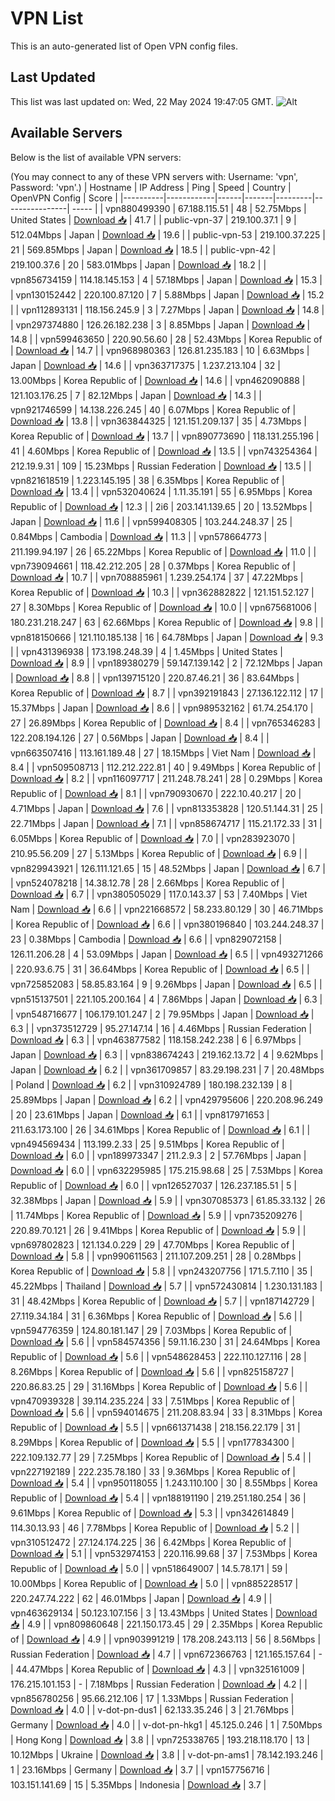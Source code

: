 # VPN List

This is an auto-generated list of Open VPN config files.

## Last Updated

This list was last updated on: Wed, 22 May 2024 19:47:05 GMT.
![Alt](https://repobeats.axiom.co/api/embed/186b98318ef1479477931607c1ad7d823f12451f.svg "Repobeats analytics image")

## Available Servers

Below is the list of available VPN servers:

(You may connect to any of these VPN servers with: Username: 'vpn', Password: 'vpn'.)
| Hostname | IP Address | Ping | Speed | Country | OpenVPN Config | Score |
|----------|------------|------|-------|---------|----------------| ----- |
| vpn880499390 | 67.188.115.51 | 48 | 52.75Mbps | United States | [Download 📥](./configs/server_0_US.ovpn) | 41.7 |
| public-vpn-37 | 219.100.37.1 | 9 | 512.04Mbps | Japan | [Download 📥](./configs/server_1_JP.ovpn) | 19.6 |
| public-vpn-53 | 219.100.37.225 | 21 | 569.85Mbps | Japan | [Download 📥](./configs/server_2_JP.ovpn) | 18.5 |
| public-vpn-42 | 219.100.37.6 | 20 | 583.01Mbps | Japan | [Download 📥](./configs/server_3_JP.ovpn) | 18.2 |
| vpn856734159 | 114.18.145.153 | 4 | 57.18Mbps | Japan | [Download 📥](./configs/server_4_JP.ovpn) | 15.3 |
| vpn130152442 | 220.100.87.120 | 7 | 5.88Mbps | Japan | [Download 📥](./configs/server_5_JP.ovpn) | 15.2 |
| vpn112893131 | 118.156.245.9 | 3 | 7.27Mbps | Japan | [Download 📥](./configs/server_6_JP.ovpn) | 14.8 |
| vpn297374880 | 126.26.182.238 | 3 | 8.85Mbps | Japan | [Download 📥](./configs/server_7_JP.ovpn) | 14.8 |
| vpn599463650 | 220.90.56.60 | 28 | 52.43Mbps | Korea Republic of | [Download 📥](./configs/server_8_KR.ovpn) | 14.7 |
| vpn968980363 | 126.81.235.183 | 10 | 6.63Mbps | Japan | [Download 📥](./configs/server_9_JP.ovpn) | 14.6 |
| vpn363717375 | 1.237.213.104 | 32 | 13.00Mbps | Korea Republic of | [Download 📥](./configs/server_10_KR.ovpn) | 14.6 |
| vpn462090888 | 121.103.176.25 | 7 | 82.12Mbps | Japan | [Download 📥](./configs/server_11_JP.ovpn) | 14.3 |
| vpn921746599 | 14.138.226.245 | 40 | 6.07Mbps | Korea Republic of | [Download 📥](./configs/server_12_KR.ovpn) | 13.8 |
| vpn363844325 | 121.151.209.137 | 35 | 4.73Mbps | Korea Republic of | [Download 📥](./configs/server_13_KR.ovpn) | 13.7 |
| vpn890773690 | 118.131.255.196 | 41 | 4.60Mbps | Korea Republic of | [Download 📥](./configs/server_14_KR.ovpn) | 13.5 |
| vpn743254364 | 212.19.9.31 | 109 | 15.23Mbps | Russian Federation | [Download 📥](./configs/server_15_RU.ovpn) | 13.5 |
| vpn821618519 | 1.223.145.195 | 38 | 6.35Mbps | Korea Republic of | [Download 📥](./configs/server_16_KR.ovpn) | 13.4 |
| vpn532040624 | 1.11.35.191 | 55 | 6.95Mbps | Korea Republic of | [Download 📥](./configs/server_17_KR.ovpn) | 12.3 |
| 2i6 | 203.141.139.65 | 20 | 13.52Mbps | Japan | [Download 📥](./configs/server_18_JP.ovpn) | 11.6 |
| vpn599408305 | 103.244.248.37 | 25 | 0.84Mbps | Cambodia | [Download 📥](./configs/server_19_KH.ovpn) | 11.3 |
| vpn578664773 | 211.199.94.197 | 26 | 65.22Mbps | Korea Republic of | [Download 📥](./configs/server_20_KR.ovpn) | 11.0 |
| vpn739094661 | 118.42.212.205 | 28 | 0.37Mbps | Korea Republic of | [Download 📥](./configs/server_21_KR.ovpn) | 10.7 |
| vpn708885961 | 1.239.254.174 | 37 | 47.22Mbps | Korea Republic of | [Download 📥](./configs/server_22_KR.ovpn) | 10.3 |
| vpn362882822 | 121.151.52.127 | 27 | 8.30Mbps | Korea Republic of | [Download 📥](./configs/server_23_KR.ovpn) | 10.0 |
| vpn675681006 | 180.231.218.247 | 63 | 62.66Mbps | Korea Republic of | [Download 📥](./configs/server_24_KR.ovpn) | 9.8 |
| vpn818150666 | 121.110.185.138 | 16 | 64.78Mbps | Japan | [Download 📥](./configs/server_25_JP.ovpn) | 9.3 |
| vpn431396938 | 173.198.248.39 | 4 | 1.45Mbps | United States | [Download 📥](./configs/server_26_US.ovpn) | 8.9 |
| vpn189380279 | 59.147.139.142 | 2 | 72.12Mbps | Japan | [Download 📥](./configs/server_27_JP.ovpn) | 8.8 |
| vpn139715120 | 220.87.46.21 | 36 | 83.64Mbps | Korea Republic of | [Download 📥](./configs/server_28_KR.ovpn) | 8.7 |
| vpn392191843 | 27.136.122.112 | 17 | 15.37Mbps | Japan | [Download 📥](./configs/server_29_JP.ovpn) | 8.6 |
| vpn989532162 | 61.74.254.170 | 27 | 26.89Mbps | Korea Republic of | [Download 📥](./configs/server_30_KR.ovpn) | 8.4 |
| vpn765346283 | 122.208.194.126 | 27 | 0.56Mbps | Japan | [Download 📥](./configs/server_31_JP.ovpn) | 8.4 |
| vpn663507416 | 113.161.189.48 | 27 | 18.15Mbps | Viet Nam | [Download 📥](./configs/server_32_VN.ovpn) | 8.4 |
| vpn509508713 | 112.212.222.81 | 40 | 9.49Mbps | Korea Republic of | [Download 📥](./configs/server_33_KR.ovpn) | 8.2 |
| vpn116097717 | 211.248.78.241 | 28 | 0.29Mbps | Korea Republic of | [Download 📥](./configs/server_34_KR.ovpn) | 8.1 |
| vpn790930670 | 222.10.40.217 | 20 | 4.71Mbps | Japan | [Download 📥](./configs/server_35_JP.ovpn) | 7.6 |
| vpn813353828 | 120.51.144.31 | 25 | 22.71Mbps | Japan | [Download 📥](./configs/server_36_JP.ovpn) | 7.1 |
| vpn858674717 | 115.21.172.33 | 31 | 6.05Mbps | Korea Republic of | [Download 📥](./configs/server_37_KR.ovpn) | 7.0 |
| vpn283923070 | 210.95.56.209 | 27 | 5.13Mbps | Korea Republic of | [Download 📥](./configs/server_38_KR.ovpn) | 6.9 |
| vpn829943921 | 126.111.121.65 | 15 | 48.52Mbps | Japan | [Download 📥](./configs/server_39_JP.ovpn) | 6.7 |
| vpn524078218 | 14.38.12.78 | 28 | 2.66Mbps | Korea Republic of | [Download 📥](./configs/server_40_KR.ovpn) | 6.7 |
| vpn380505029 | 117.0.143.37 | 53 | 7.40Mbps | Viet Nam | [Download 📥](./configs/server_41_VN.ovpn) | 6.6 |
| vpn221668572 | 58.233.80.129 | 30 | 46.71Mbps | Korea Republic of | [Download 📥](./configs/server_42_KR.ovpn) | 6.6 |
| vpn380196840 | 103.244.248.37 | 23 | 0.38Mbps | Cambodia | [Download 📥](./configs/server_43_KH.ovpn) | 6.6 |
| vpn829072158 | 126.11.206.28 | 4 | 53.09Mbps | Japan | [Download 📥](./configs/server_44_JP.ovpn) | 6.5 |
| vpn493271266 | 220.93.6.75 | 31 | 36.64Mbps | Korea Republic of | [Download 📥](./configs/server_45_KR.ovpn) | 6.5 |
| vpn725852083 | 58.85.83.164 | 9 | 9.26Mbps | Japan | [Download 📥](./configs/server_46_JP.ovpn) | 6.5 |
| vpn515137501 | 221.105.200.164 | 4 | 7.86Mbps | Japan | [Download 📥](./configs/server_47_JP.ovpn) | 6.3 |
| vpn548716677 | 106.179.101.247 | 2 | 79.95Mbps | Japan | [Download 📥](./configs/server_48_JP.ovpn) | 6.3 |
| vpn373512729 | 95.27.147.14 | 16 | 4.46Mbps | Russian Federation | [Download 📥](./configs/server_49_RU.ovpn) | 6.3 |
| vpn463877582 | 118.158.242.238 | 6 | 6.97Mbps | Japan | [Download 📥](./configs/server_50_JP.ovpn) | 6.3 |
| vpn838674243 | 219.162.13.72 | 4 | 9.62Mbps | Japan | [Download 📥](./configs/server_51_JP.ovpn) | 6.2 |
| vpn361709857 | 83.29.198.231 | 7 | 20.48Mbps | Poland | [Download 📥](./configs/server_52_PL.ovpn) | 6.2 |
| vpn310924789 | 180.198.232.139 | 8 | 25.89Mbps | Japan | [Download 📥](./configs/server_53_JP.ovpn) | 6.2 |
| vpn429795606 | 220.208.96.249 | 20 | 23.61Mbps | Japan | [Download 📥](./configs/server_54_JP.ovpn) | 6.1 |
| vpn817971653 | 211.63.173.100 | 26 | 34.61Mbps | Korea Republic of | [Download 📥](./configs/server_55_KR.ovpn) | 6.1 |
| vpn494569434 | 113.199.2.33 | 25 | 9.51Mbps | Korea Republic of | [Download 📥](./configs/server_56_KR.ovpn) | 6.0 |
| vpn189973347 | 211.2.9.3 | 2 | 57.76Mbps | Japan | [Download 📥](./configs/server_57_JP.ovpn) | 6.0 |
| vpn632295985 | 175.215.98.68 | 25 | 7.53Mbps | Korea Republic of | [Download 📥](./configs/server_58_KR.ovpn) | 6.0 |
| vpn126527037 | 126.237.185.51 | 5 | 32.38Mbps | Japan | [Download 📥](./configs/server_59_JP.ovpn) | 5.9 |
| vpn307085373 | 61.85.33.132 | 26 | 11.74Mbps | Korea Republic of | [Download 📥](./configs/server_60_KR.ovpn) | 5.9 |
| vpn735209276 | 220.89.70.121 | 26 | 9.41Mbps | Korea Republic of | [Download 📥](./configs/server_61_KR.ovpn) | 5.9 |
| vpn697802823 | 121.134.0.229 | 29 | 47.70Mbps | Korea Republic of | [Download 📥](./configs/server_62_KR.ovpn) | 5.8 |
| vpn990611563 | 211.107.209.251 | 28 | 0.28Mbps | Korea Republic of | [Download 📥](./configs/server_63_KR.ovpn) | 5.8 |
| vpn243207756 | 171.5.7.110 | 35 | 45.22Mbps | Thailand | [Download 📥](./configs/server_64_TH.ovpn) | 5.7 |
| vpn572430814 | 1.230.131.183 | 31 | 48.42Mbps | Korea Republic of | [Download 📥](./configs/server_65_KR.ovpn) | 5.7 |
| vpn187142729 | 27.119.34.184 | 31 | 6.36Mbps | Korea Republic of | [Download 📥](./configs/server_66_KR.ovpn) | 5.6 |
| vpn594776359 | 124.80.181.147 | 29 | 7.03Mbps | Korea Republic of | [Download 📥](./configs/server_67_KR.ovpn) | 5.6 |
| vpn584574356 | 59.11.16.230 | 31 | 24.64Mbps | Korea Republic of | [Download 📥](./configs/server_68_KR.ovpn) | 5.6 |
| vpn548628453 | 222.110.127.116 | 28 | 8.26Mbps | Korea Republic of | [Download 📥](./configs/server_69_KR.ovpn) | 5.6 |
| vpn825158727 | 220.86.83.25 | 29 | 31.16Mbps | Korea Republic of | [Download 📥](./configs/server_70_KR.ovpn) | 5.6 |
| vpn470939328 | 39.114.235.224 | 33 | 7.51Mbps | Korea Republic of | [Download 📥](./configs/server_71_KR.ovpn) | 5.6 |
| vpn594014675 | 211.208.83.94 | 33 | 8.31Mbps | Korea Republic of | [Download 📥](./configs/server_72_KR.ovpn) | 5.5 |
| vpn661371438 | 218.156.22.179 | 31 | 8.29Mbps | Korea Republic of | [Download 📥](./configs/server_73_KR.ovpn) | 5.5 |
| vpn177834300 | 222.109.132.77 | 29 | 7.25Mbps | Korea Republic of | [Download 📥](./configs/server_74_KR.ovpn) | 5.4 |
| vpn227192189 | 222.235.78.180 | 33 | 9.36Mbps | Korea Republic of | [Download 📥](./configs/server_75_KR.ovpn) | 5.4 |
| vpn950118055 | 1.243.110.100 | 30 | 8.55Mbps | Korea Republic of | [Download 📥](./configs/server_76_KR.ovpn) | 5.4 |
| vpn188191190 | 219.251.180.254 | 36 | 9.61Mbps | Korea Republic of | [Download 📥](./configs/server_77_KR.ovpn) | 5.3 |
| vpn342614849 | 114.30.13.93 | 46 | 7.78Mbps | Korea Republic of | [Download 📥](./configs/server_78_KR.ovpn) | 5.2 |
| vpn310512472 | 27.124.174.225 | 36 | 6.42Mbps | Korea Republic of | [Download 📥](./configs/server_79_KR.ovpn) | 5.1 |
| vpn532974153 | 220.116.99.68 | 37 | 7.53Mbps | Korea Republic of | [Download 📥](./configs/server_80_KR.ovpn) | 5.0 |
| vpn518649007 | 14.5.78.171 | 59 | 10.00Mbps | Korea Republic of | [Download 📥](./configs/server_81_KR.ovpn) | 5.0 |
| vpn885228517 | 220.247.74.222 | 62 | 46.01Mbps | Japan | [Download 📥](./configs/server_82_JP.ovpn) | 4.9 |
| vpn463629134 | 50.123.107.156 | 3 | 13.43Mbps | United States | [Download 📥](./configs/server_83_US.ovpn) | 4.9 |
| vpn809860648 | 221.150.173.45 | 29 | 2.35Mbps | Korea Republic of | [Download 📥](./configs/server_84_KR.ovpn) | 4.9 |
| vpn903991219 | 178.208.243.113 | 56 | 8.56Mbps | Russian Federation | [Download 📥](./configs/server_85_RU.ovpn) | 4.7 |
| vpn672366763 | 121.165.157.64 | - | 44.47Mbps | Korea Republic of | [Download 📥](./configs/server_86_KR.ovpn) | 4.3 |
| vpn325161009 | 176.215.101.153 | - | 7.18Mbps | Russian Federation | [Download 📥](./configs/server_87_RU.ovpn) | 4.2 |
| vpn856780256 | 95.66.212.106 | 17 | 1.33Mbps | Russian Federation | [Download 📥](./configs/server_88_RU.ovpn) | 4.0 |
| v-dot-pn-dus1 | 62.133.35.246 | 3 | 21.76Mbps | Germany | [Download 📥](./configs/server_89_DE.ovpn) | 4.0 |
| v-dot-pn-hkg1 | 45.125.0.246 | 1 | 7.50Mbps | Hong Kong | [Download 📥](./configs/server_90_HK.ovpn) | 3.8 |
| vpn725338765 | 193.218.118.170 | 13 | 10.12Mbps | Ukraine | [Download 📥](./configs/server_91_UA.ovpn) | 3.8 |
| v-dot-pn-ams1 | 78.142.193.246 | 1 | 23.16Mbps | Germany | [Download 📥](./configs/server_92_DE.ovpn) | 3.7 |
| vpn157756716 | 103.151.141.69 | 15 | 5.35Mbps | Indonesia | [Download 📥](./configs/server_93_ID.ovpn) | 3.7 |
